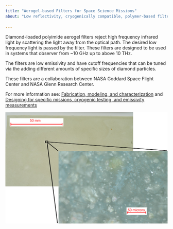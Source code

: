 ```yaml
---
title: "Aerogel-based Filters for Space Science Missions"
about: "Low reflectivity, cryogenically compatible, polymer-based filters."

---
```


Diamond-loaded polyimide aerogel filters reject high frequency infrared light by scattering the light away from the optical path. The desired low frequency light is passed by the filter. These filters are designed to be used in systems that observer from ~10 GHz up to above 10 THz. 

The filters are low emissivity and have cutoff frequencies that can be tuned via the adding different amounts of specific sizes of diamond particles. 

These filters are a collaboration between NASA Goddard Space Flight Center and NASA Glenn Research Center.

For more information see: [Fabrication, modeling, and characterization](https://arxiv.org/abs/2401.16364) and [Designing for specific missions, cryogenic testing, and emissivity measurements](https://arxiv.org/abs/2508.20406)

![Photograph and micrograph of a diamond-loaded polyimide aerogel filter](images/loaded-aerogel-composite.jpg)
